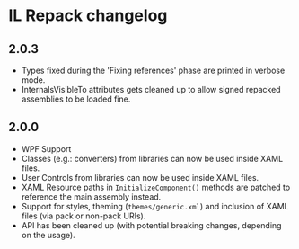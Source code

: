 IL Repack changelog
====================

2.0.3
-------
* Types fixed during the 'Fixing references' phase are printed in verbose mode.
* InternalsVisibleTo attributes gets cleaned up to allow signed repacked assemblies to be loaded fine.

2.0.0
-------

* WPF Support
 * Classes (e.g.: converters) from libraries can now be used inside XAML files.
 * User Controls from libraries can now be used inside XAML files.
 * XAML Resource paths in `InitializeComponent()` methods are patched to reference the main assembly instead.
 * Support for styles, theming (`themes/generic.xml`) and inclusion of XAML files (via pack or non-pack URIs).
* API has been cleaned up (with potential breaking changes, depending on the usage).
